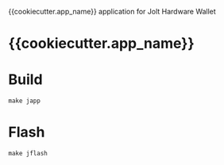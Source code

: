 {{cookiecutter.app_name}} application for Jolt Hardware Wallet

# {{cookiecutter.app_name}}

# Build

```
make japp
```

# Flash

```
make jflash
```
